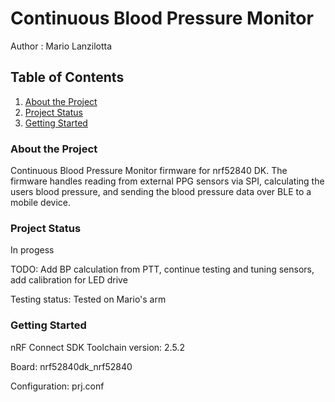 # Continuous Blood Pressure Monitor
Author  : Mario Lanzilotta

## Table of Contents
1. [About the Project](#about-the-project)
2. [Project Status](#project-status)
3. [Getting Started](#getting-started)

### About the Project
Continuous Blood Pressure Monitor firmware for nrf52840 DK. The firmware handles reading from external PPG sensors via SPI, calculating the users blood pressure, and sending the blood pressure data over BLE to a mobile device.

### Project Status
In progess

TODO: Add BP calculation from PTT, continue testing and tuning sensors, add calibration for LED drive

Testing status: Tested on Mario's arm

### Getting Started
nRF Connect SDK Toolchain version: 2.5.2

Board: nrf52840dk_nrf52840

Configuration: prj.conf

